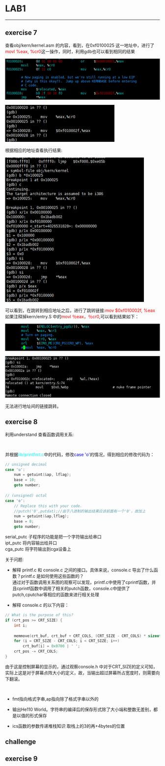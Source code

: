 # LAB1
---
## exercise 7
查看obj/kern/kernel.asm 的内容，看到，在0xf0100025 这一地址中，进行了<font color = red>movl %eax, %cr0</font>这一操作，同时，利用gdb也可以看到相同的结果

![kern.asm](https://github.com/leliyliu/figure_lib/blob/master/jos/lab1/17.png?raw=true)

![gdb_kern](https://github.com/leliyliu/figure_lib/blob/master/jos/lab1/18.png?raw=true)

根据相应的地址查看执行结果:

![process_kern](https://github.com/leliyliu/figure_lib/blob/master/jos/lab1/19.png?raw=true)

可以看到，在跳转到相应地址之后，进行了跳转链接:<font color = red>mov $0xf010002f, %eax</font> 如果注释掉kern/entry.S 中的<font color = red>movl ％eax，％cr0</font>,可以看到结果如下：

![entry.S](https://github.com/leliyliu/figure_lib/blob/master/jos/lab1/20.png?raw=true)

![unlink](https://github.com/leliyliu/figure_lib/blob/master/jos/lab1/21.png?raw=true)

无法进行地址间的链接跳转。

## exercise 8

利用understand 查看函数调用关系:

![]()

并根据<font color = cyan>lib/printfmt.c</font>中的代码，修改<font color=blue>case 'o'</font>的情况，得到相应的修改代码为：

``` c
// unsigned decimal
case 'u':
	num = getuint(&ap, lflag);
	base = 10;
	goto number;

// (unsigned) octal
case 'o':
    // Replace this with your code.
    //putch('0',putdat);//由于八进制的输出结果应该前面有一个'0'，故加上
    num = getuint(&ap,lflag);
    base = 8;
    goto number;

```

serial_putc 子程序的功能是把一个字符输出给串口\
ipt_putc 将内容输出给并口\
cga_putc 将字符输出到cga设备上

关于问题:

+ 解释 printf.c 和 console.c 之间的接口。具体来说，console.c 导出了什么函数？printf.c 是如何使用这些函数的？\
通过对于函数调用关系图的观察可以发现，printf.c中使用了cprintf函数，并且cprintf函数中调用了相关的putch函数，console.c中提供了putch,cputchar等相应的函数来进行相关处理

+ 解释 console.c 的以下内容：
```c
// What is the purpose of this?
if (crt_pos >= CRT_SIZE) {
    int i;

    memmove(crt_buf, crt_buf + CRT_COLS, (CRT_SIZE - CRT_COLS) * sizeof(uint16_t));
    for (i = CRT_SIZE - CRT_COLS; i < CRT_SIZE; i++)
        crt_buf[i] = 0x0700 | ' ';
    crt_pos -= CRT_COLS;
}

```

由于这是控制屏幕的显示的，通过观察console.h 中对于CRT_SIZE的定义可知，实际上这是对于屏幕点阵大小的定义，故，当输出超过屏幕所占宽度时，则需要向下翻滚。

![]()

+ fmt指向格式字串,ap指向除了格式字串以外的

+ 输出He110 World。字符串的编译后的保存形式除了大小端和整数无差别，都是以值的形式保存

+ ics函数的参数传递堆栈知识 取栈上的3的再+4bytes的位置

## challenge

## exercise 9
